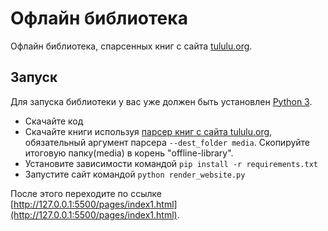# Офлайн библиотека

Офлайн библиотека, спарсенных книг с сайта [tululu.org](https://tululu.org/).

## Запуск

Для запуска библиотеки у вас уже должен быть установлен [Python 3](https://www.python.org/downloads/release/python-379/).

- Скачайте код
- Скачайте книги используя [парсер книг c сайта tululu.org](https://github.com/v1ztep/Parser-online-library), обязательный аргумент парсера `--dest_folder media`. Скопируйте итоговую папку(media) в корень "offline-library".
- Установите зависимости командой `pip install -r requirements.txt`
- Запустите сайт командой `python render_website.py`

После этого переходите по ссылке [http://127.0.0.1:5500/pages/index1.html](http://127.0.0.1:5500/pages/index1.html).

